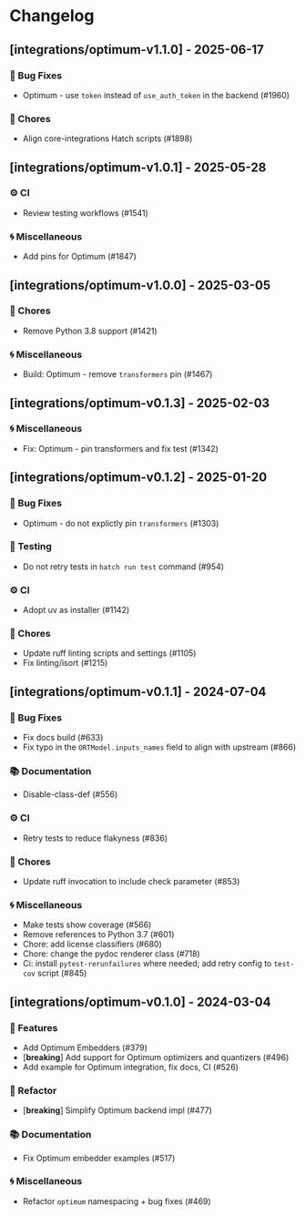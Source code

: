 # Changelog

## [integrations/optimum-v1.1.0] - 2025-06-17

### 🐛 Bug Fixes

- Optimum - use `token` instead of `use_auth_token` in the backend (#1960)

### 🧹 Chores

- Align core-integrations Hatch scripts (#1898)


## [integrations/optimum-v1.0.1] - 2025-05-28


### ⚙️ CI

- Review testing workflows (#1541)

### 🌀 Miscellaneous

- Add pins for Optimum (#1847)

## [integrations/optimum-v1.0.0] - 2025-03-05

### 🧹 Chores

- Remove Python 3.8 support (#1421)

### 🌀 Miscellaneous

- Build: Optimum - remove `transformers` pin (#1467)

## [integrations/optimum-v0.1.3] - 2025-02-03

### 🌀 Miscellaneous

- Fix: Optimum - pin transformers and fix test (#1342)

## [integrations/optimum-v0.1.2] - 2025-01-20

### 🐛 Bug Fixes

- Optimum - do not explictly pin `transformers` (#1303)

### 🧪 Testing

- Do not retry tests in `hatch run test` command (#954)

### ⚙️ CI

- Adopt uv as installer (#1142)

### 🧹 Chores

- Update ruff linting scripts and settings (#1105)
- Fix linting/isort (#1215)


## [integrations/optimum-v0.1.1] - 2024-07-04

### 🐛 Bug Fixes

- Fix docs build (#633)
- Fix typo in the `ORTModel.inputs_names` field to align with upstream (#866)

### 📚 Documentation

- Disable-class-def (#556)

### ⚙️ CI

- Retry tests to reduce flakyness (#836)

### 🧹 Chores

- Update ruff invocation to include check parameter (#853)

### 🌀 Miscellaneous

- Make tests show coverage (#566)
- Remove references to Python 3.7 (#601)
- Chore: add license classifiers (#680)
- Chore: change the pydoc renderer class (#718)
- Ci: install `pytest-rerunfailures` where needed; add retry config to `test-cov` script (#845)

## [integrations/optimum-v0.1.0] - 2024-03-04

### 🚀 Features

- Add Optimum Embedders (#379)
- [**breaking**] Add support for Optimum optimizers and quantizers (#496)
- Add example for Optimum integration, fix docs, CI (#526)

### 🚜 Refactor

- [**breaking**] Simplify Optimum backend impl (#477)

### 📚 Documentation

- Fix Optimum embedder examples (#517)

### 🌀 Miscellaneous

- Refactor `optimum` namespacing + bug fixes (#469)

<!-- generated by git-cliff -->
